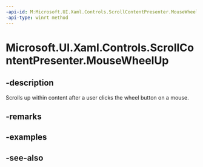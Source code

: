```yaml
---
-api-id: M:Microsoft.UI.Xaml.Controls.ScrollContentPresenter.MouseWheelUp
-api-type: winrt method
---
```


<!-- Method syntax
public void MouseWheelUp()
-->

# Microsoft.UI.Xaml.Controls.ScrollContentPresenter.MouseWheelUp

## -description
Scrolls up within content after a user clicks the wheel button on a mouse.

## -remarks

## -examples

## -see-also
